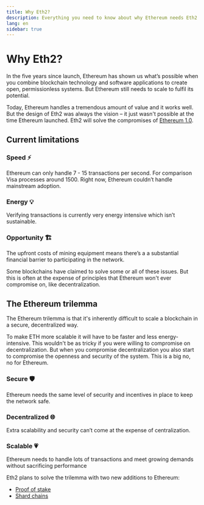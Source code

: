 ```yaml
---
title: Why Eth2?
description: Everything you need to know about why Ethereum needs Eth2
lang: en
sidebar: true
---
```


# Why Eth2?

<Subtitle>In the five years since launch, Ethereum has shown us what’s possible when you combine blockchain technology and software applications to create open, permissionless systems. But Ethereum still needs to scale to fulfil its potential.</Subtitle>

Today, Ethereum handles a tremendous amount of value and it works well. But the design of Eth2 was always the vision – it just wasn't possible at the time Ethereum launched. Eth2 will solve the compromises of [Ethereum 1.0](/what-is-ethereum/).

## Current limitations

### Speed ⚡️

Ethereum can only handle 7 - 15 transactions per second. For comparison Visa processes around 1500. Right now, Ethereum couldn’t handle mainstream adoption.

### Energy 💡

Verifying transactions is currently very energy intensive which isn’t sustainable.

### Opportunity 🏗

The upfront costs of mining equipment means there’s a a substantial financial barrier to participating in the network.

Some blockchains have claimed to solve some or all of these issues. But this is often at the expense of principles that Ethereum won't ever compromise on, like decentralization.

## The Ethereum trilemma

The Ethereum trilemma is that it's inherently difficult to scale a blockchain in a secure, decentralized way.

To make ETH more scalable it will have to be faster and less energy-intensive. This wouldn't be as tricky if you were willing to compromise on decentralization. But when you compromise decentralization you also start to compromise the openness and security of the system. This is a big no, no for Ethereum.

### Secure 🛡

Ethereum needs the same level of security and incentives in place to keep the network safe.

### Decentralized 🌐

Extra scalability and security can’t come at the expense of centralization.

### Scalable 💗

Ethereum needs to handle lots of transactions and meet growing demands without sacrificing performance

Eth2 plans to solve the trilemma with two new additions to Ethereum:

- [Proof of stake](/en/eth2/proof-of-stake/)
- [Shard chains](/en/eth2/shard-chains/)

